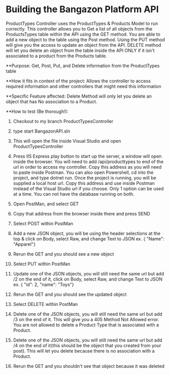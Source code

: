 # Building the Bangazon Platform API

ProductTypes Controller uses the ProductTypes & Products Model to run correctly. This controller allows you to Get a list of all objects
from the ProductsTypes table within the API using the GET method. You are able to add a new object to the table using the Post method. Using 
the PUT method will give you the access to update an object from the API. DELETE method will let you delete an object from the table inside the API
ONLY if it isn't associated to a product from the Products table.

**Purpose: Get, Post, Put, and Delete information from the ProductTypes table

**How it fits in context of the project: Allows the controller to access required information and other controllers that might need this information

**Specific Feature affected: Delete Method will only let you delete an object that has No association to a Product.

**How to test (Be thorough!):

1. Checkout to my branch ProductTypesController

2. type start BangazonAPI.sln

3. This will open the file inside Visual Studio and open ProductTypesController

4. Press IIS Express play button to start up the server, a window will open inside the browser. You will need to add /api/producttypes to end of the url in order to access my controller. Copy this address as you will need to paste inside Postman.
You can also open Powershell, cd into the project, and type dotnet run. Once the project is running, you will be supplied a local host url. Copy this address and use inside Postman instead of the Visual Studio url if you choose.
Only 1 option can be used at a time. You can not have the database running on both.

5. Open PostMan, and select GET

6. Copy that address from the browser inside there and press SEND

7. Select POST within PostMan

8. Add a new JSON object, you will be using the header selections at the top & click on Body, select Raw, and change Text to JSON
ex. { "Name": "Apparel"}

9. Rerun the GET and you should see a new object

10. Select PUT within PostMan

11. Update one of the JSON objects, you will still need the same url but add /2 on the end of it, click on Body, select Raw, and change Text to JSON
ex. { "id": 2, "name": "Toys"}

12. Rerun the GET and you should see the updated object

13. Select DELETE within PostMan

14. Delete one of the JSON objects, you will still need the same url but add /3 on the end of it. This will give you a 405 Method Not Allowed error. You are not allowed to delete a Product Type that is associated with a Product.

15. Delete one of the JSON objects, you will still need the same url but add /4 on the end of it(this should be the object that you created from your post). This will let you delete because there is
no association with a Product.

16. Rerun the GET and you shouldn't see that object because it was deleted

